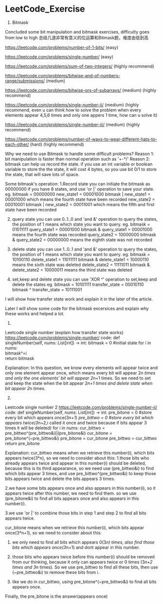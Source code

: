 # LeetCode_Exercise
1. Bitmask

Concluded some bit manipulation and bitmask exercises, difficulty goes from low to high
总结几道非常有意义的位运算和Bitmask题，难度由低到高


https://leetcode.com/problems/number-of-1-bits/ (easy)

https://leetcode.com/problems/single-number/ (easy)

https://leetcode.com/problems/sum-of-two-integers/ (highly recommend)

https://leetcode.com/problems/bitwise-and-of-numbers-range/submissions/ (medium)

https://leetcode.com/problems/bitwise-ors-of-subarrays/ (medium) (highly recommend)

https://leetcode.com/problems/single-number-ii/ (medium) (highly recommend, even u can think how to solve the problem when every elements appear 4,5,6 times and only one appers 1 time, how can u solve it)

https://leetcode.com/problems/single-number-iii/ (medium) (highly recommend)

https://leetcode.com/problems/number-of-ways-to-wear-different-hats-to-each-other/ (hard) (highly recommend)


Why we need to use Bitmask to handle some difficult problems?
Reason 1: bit manipulation is faster than normal operation such as '+-*/'
Reason 2: bitmask can help us record the state. if you use an int variable or boolean variable to store the the state, it will cost 4 bytes, so you use bit 0/1 to store the state, that will save lots of space.

Some bitmask's operation:
1.Record state
you can initiate the bitmask as 00000000 if you have 8 states, and use 'or |' operation to save your state.
eg.
bitmask = 00000000
new_state1 = 00001000
bitmask | new_state1 = 00001000 which means the fourth state have been recorded
new_state2 = 00010001
bitmask | new_state2 = 00011001 which means the fifth and first state have been recorded

2. query state
you can use 0..1..0 and 'and &' operation to query the states, the position of 1 means which state you want to query.
eg.
bitmask = 01011111
query_state1 = 00001000
bitmask & query_state1 = 00001000 means the fourth state was recorded
query_state2 = 10000000
bitmask & query_state2 = 00000000 means the eighth state was not recorded

3. delete state
you can use 1..0..1 and 'and &' operation to query the states, the position of 1 means which state you want to query.
eg.
bitmask = 10100110
delete_state1 = 11011111
bitmask & delete_state1 = 10000110 means the sixth state was deleted
delete_state2 = 11111011
bitmask & delete_state2 = 10000011 means the third state was deleted

4. set,keep and delete state
you can use 'XOR ^' operation to set,keep and delete the states
eg.
bitmask = 10101111
transfer_state = 00010110
bitmask ^ transfer_state = 10111001

I will show how transfer state work and explain it in the later of the article.

Later I will show some code for the bitmask excersices and explain why these works and helped a lot.

1.
Leetcode single number (explain how transfer state works)
https://leetcode.com/problems/single-number/
code:
  def singleNumber(self, nums: List[int]) -> int:
        bitmask = 0                  #initial state
        for i in nums:               
            bitmask^=i               
        return bitmask
          
Explanation:
In this question, we know every elements will appear twice and only one element appear once, which means every bit will appear 2*n times
and only the one elements' bit will appear 2*n+1 times. So we need to set and keep the state when the bit appear 2*n+1 times and delete
state when bit appear 2*n times.

2.
Leetcode single number 2
https://leetcode.com/problems/single-number-ii/
code:
  def singleNumber(self, nums: List[int]) -> int:
        pre_bitone = 0   #store every bit which appears once(3*n+1)
        pre_bittwo = 0   #store every bit which appears twice(3*n+2,i called it once and twice because if bits appear 3 times it will be deleted)
        for i in nums:
            cur_bittwo = pre_bittwo^(pre_bittwo&i)|(pre_bitone&i)
            cur_bitone = pre_bitone^(~pre_bittwo&i)
            pre_bitone = cur_bitone
            pre_bittwo = cur_bittwo
        return pre_bitone

Explanation:
cur_bittwo means when we retrieve this number(i), which bits appears twice(3*n), so we need to consider about this: 
1.those bits who already appears twice and appear in this number(i) should be deleted, because this is its third appearance, so we need use (pre_bittwo&i) to find which bits appear 3 times, and use pre_bittwo^(pre_bittwo&i) to keep those bits appears twice and delete the bits appears 3 times. 

2.we have some bits appears once and also appears in this number(i), so it appears twice after this number, we need to find them. so we use (pre_bitone&i) to find all bits appears once and also appears in this number(i). 

3.we use 'or |' to combine those bits in step 1 and step 2 to find all bits appears twice.

cur_bitone means when we retrieve this number(i), which bits appear once(3*n+1), so we need to consider about this:
1. we only need to find all bits which appears 0(3*n) times, also find those bits which appears once(3*n+1) and dont appear in this number. 

2. those bits who appears twice before this number(i) should be removed from our thinking, because it only can appears twice or 0 times
(3*n+2 times and 3*n times). So we use pre_bittwo to find all these bits, then use (~pre_bittwo&i) to remove these bits from i.

3. like we do in cur_bittwo, using pre_bitone^(~pre_bittwo&i) to find all bits appears once.

Finally, the pre_bitone is the answer(appears once)
